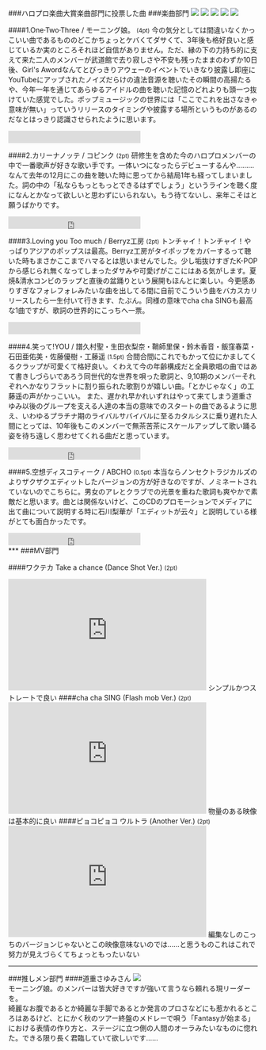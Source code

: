 ###ハロプロ楽曲大賞楽曲部門に投票した曲
###楽曲部門
![](http://ecx.images-amazon.com/images/I/61V-Z4t7SkL._AA100_.jpg)
![](http://ec2.images-amazon.com/images/I/51J%2Bo4MdtTL._SL500_AA100_.jpg)
![](http://ec2.images-amazon.com/images/I/61mZw5DN1GL._SL500_AA100_.jpg)
![](http://ecx.images-amazon.com/images/I/513TIlAhWoL._AA100_.jpg)
![](http://ec2.images-amazon.com/images/I/51bTYXspxbL._SL500_AA100_.jpg)

####1.One·Two·Three / モーニング娘。 <small>(4pt)</small>
今の気分としては間違いなくかっこいい曲であるもののどこかちょっとケバくてダサくて、3年後も格好良いと感じているか実のところそれほど自信がありません。ただ、縁の下の力持ち的に支えて来た二人のメンバーが武道館で去り寂しさや不安も残ったままのわずか10日後、Girl's Awordなんてとびっきりアウェーのイベントでいきなり披露し即座にYouTubeにアップされたノイズだらけの違法音源を聴いたその瞬間の高揚たるや、今年一年を通じてあらゆるアイドルの曲を聴いた記憶のどれよりも頭一つ抜けていた感覚でした。ポップミュージックの世界には「ここでこれを出さなきゃ意味が無い」っていうリリースのタイミングや披露する場所というものがあるのだなとはっきり認識させられたように思います。

<div style="position:relative;width:267px;height:25px;overflow:hidden;">
  <div style="position:absolute;top:-276px;left:-5px">
    <iframe width="300" height="300" 
      src="https://www.youtube.com/embed/WzvwlrLkQIs?rel=0">
    </iframe>
  </div>
</div>

####2.カリーナノッテ / コピンク <small>(2pt)</small>
研修生を含めた今のハロプロメンバーの中で一番歌声が好きな歌い手です。一体いつになったらデビューするんや………なんて去年の12月にこの曲を聴いた時に思ってから結局1年も経ってしまいました。詞の中の「私ならもっともっとできるはずでしょう」というラインを聴く度になんとかなって欲しいと思わずにいられない。もう待てないし、来年こそはと願うばかりです。

<iframe width="267" height="25" src="https://www.youtube.com/embed/7OPFgwF1lZk?rel=0&autohide=0&modestbranding=0"  frameborder="0"></iframe>

####3.Loving you Too much / Berryz工房 <small>(2pt)</small>
トンチャイ！トンチャイ！やっぱりアジアのポップスは最高。Berryz工房がタイポップをカバーするって聴いた時もまさかここまでハマるとは思いませんでした。少し垢抜けすぎたK-POPから感じられ無くなってしまったダサみや可愛げがここにはある気がします。夏焼&清水コンビのラップと直後の盆踊りという展開もほんとに楽しい。今更感ありすぎなフォレフォレみたいな曲を出してる間に自前でこういう曲をバカスカリリースしたら一生付いて行きます、たぶん。同様の意味でcha cha SINGも最高な1曲ですが、歌詞の世界的にこっちへ一票。

<div style="position:relative;width:267px;height:25px;overflow:hidden;">
  <div style="position:absolute;top:-276px;left:-5px">
    <iframe width="300" height="300" 
      src="https://www.youtube.com/embed/tPOfQFW99Mk?rel=0&start=13">
    </iframe>
  </div>
</div>

####4.笑って!YOU / 譜久村聖・生田衣梨奈・鞘師里保・鈴木香音・飯窪春菜・石田亜佑美・佐藤優樹・工藤遥 <small>(1.5pt)</small>
合間合間にこれでもかって位にかましてくるクラップが可愛くて格好良い。くわえて今の年齢構成だと全員歌唱の曲ではあて書きしづらいであろう同世代的な世界を唄った歌詞と、9,10期のメンバーそれぞれへかなりフラットに割り振られた歌割りが嬉しい曲。「とかじゃなく」の工藤遥の声がかっこいい。
また、遅かれ早かれいずれはやって来てしまう道重さゆみ以後のグループを支える人達の本当の意味でのスタートの曲であるように思え、いわゆるプラチナ期のライバルサバイバルに至るカタルシスに乗り遅れた人間にとっては、10年後もこのメンバーで無茶苦茶にスケールアップして歌い踊る姿を待ち遠しく思わせてくれる曲だと思っています。

<iframe width="267" height="25" src="https://www.youtube.com/embed/7FrOSOsfK48?rel=0&autohide=0&modestbranding=0"  frameborder="0"></iframe>

####5.空想ディスコティーク / ABCHO <small>(0.5pt)</small>
本当ならノンセクトラジカルズのよりザクザクエディットしたバージョンの方が好きなのですが、ノミネートされていないのでこちらに。男女のアレとクラブでの光景を重ねた歌詞も爽やかで素敵だと思います。曲とは関係ないけど、このCDのプロモーションでメディアに出て曲について説明する時に石川梨華が「エディットが云々」と説明している様がとても面白かったです。

<iframe width="267" height="25" src="https://www.youtube.com/embed/G5UdL7buFUo?rel=0&autohide=0&modestbranding=0"  frameborder="0"></iframe>

<br>
***
###MV部門

####ワクテカ Take a chance (Dance Shot Ver.) <small>(2pt)</small>
<iframe width="400" height="225" src="http://www.youtube.com/embed/BWkAVXm0wtE" frameborder="0" allowfullscreen></iframe>
シンプルかつストレートで良い
####cha cha SING (Flash mob Ver.) <small>(2pt)</small>
<iframe width="400" height="225" src="http://www.youtube.com/embed/piaHPm3Z0K4" frameborder="0" allowfullscreen></iframe>
物量のある映像は基本的に良い
####ピョコピョコ ウルトラ (Another Ver.) <small>(2pt)</small>
<iframe width="400" height="225" src="http://www.youtube.com/embed/erQs35DJweY" frameborder="0" allowfullscreen></iframe>
編集なしのこっちのバージョンじゃないとこの映像意味ないのでは……と思うものこれはこれで努力が見えづらくてちょっともったいない

***
###推しメン部門
####道重さゆみさん
![](http://f.cl.ly/items/2j0f2u0r2W35050k0D1F/screenshot_%202012-12-05%203.59.32.jpg)  
モーニング娘。のメンバーは皆大好きですが強いて言うなら頼れる現リーダーを。  
綺麗なお腹であるとか綺麗な手脚であるとか発言のプロさなどにも惹かれるところはあるけど、とにかく秋のツアー終盤のメドレーで唄う「Fantasyが始まる」における表情の作り方と、ステージに立つ側の人間のオーラみたいなものに惚れた。できる限り長く君臨していて欲しいです……